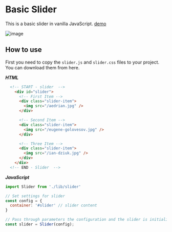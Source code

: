 # Basic Slider

This is a basic slider in vanilla JavaScript. [demo](https://munozrc.github.io/basic-slider/)

![image](https://user-images.githubusercontent.com/47870821/154862099-ff6161e3-e2d2-4ae8-8d74-046640ba39c8.png)


## How to use

First you need to copy the `slider.js` and `slider.css` files to your project. You can download them from here.

***HTML***

```html
  <!-- START - slider  -->
    <div id="slider">
      <!-- First Item -->
      <div class="slider-item">
        <img src="/aedrian.jpg" />
      </div>

      <!-- Second Item -->
      <div class="slider-item">
        <img src="/eugene-golovesov.jpg" />
      </div>

      <!-- Three Item -->
      <div class="slider-item">
        <img src="/ian-dziuk.jpg" />
      </div>
    </div>
  <!-- END - Slider  -->
```

***JavaScript***

```javascript
import Slider from './lib/slider'

// Set settings for slider
const config = {
  container: '#slider' // slider content
}

// Pass through parameters the configuration and the slider is initialized
const slider = Slider(config);

```

